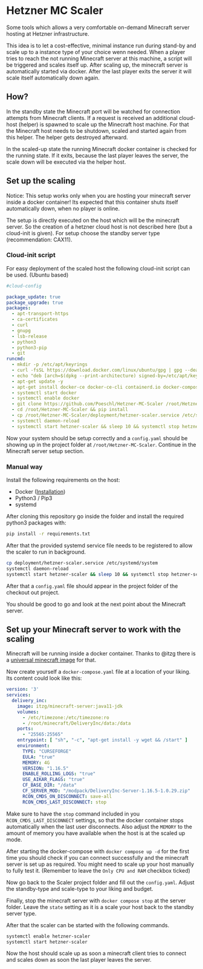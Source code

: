 # Hetzner MC Scaler

Some tools which allows a very comfortable on-demand Minecraft server hosting at Hetzner infrastructure.

This idea is to let a cost-effective, minimal instance run during stand-by and scale up to a instance type of your
choice wenn needed.
When a player tries to reach the not running Minecraft server at this machine, a script will be triggered and scales
itself up.
After scaling up, the minecraft server is automatically started via docker.
After the last player exits the server it will scale itself automatically down again.

## How?

In the standby state the Minecraft port will be watched for connection attempts from Minecraft clients.
If a request is received an additional cloud-host (helper) is spawned to scale up the Minecraft host machine.
For that the Minecraft host needs to be shutdown, scaled and started again from this helper.
The helper gets destroyed afterward.

In the scaled-up state the running Minecraft docker container is checked for the running state.
If it exits, because the last player leaves the server, the scale down will be executed via the helper host.

## Set up the scaling

Notice: This setup works only when you are hosting your minecraft server inside a docker container!
Its expected that this container shuts itself automatically down, when no player is online.

The setup is directly executed on the host which will be the minecraft server.
So the creation of a hetzner cloud host is not described here (but a cloud-init is given).
For setup choose the standby server type (recommendation: CAX11).

### Cloud-init script

For easy deployment of the scaled host the following cloud-init script can be used. (Ubuntu based)

```yaml
#cloud-config

package_update: true
package_upgrade: true
packages:
  - apt-transport-https
  - ca-certificates
  - curl
  - gnupg
  - lsb-release
  - python3
  - python3-pip
  - git
runcmd:
  - mkdir -p /etc/apt/keyrings
  - curl -fsSL https://download.docker.com/linux/ubuntu/gpg | gpg --dearmor -o /etc/apt/keyrings/docker.gpg
  - echo "deb [arch=$(dpkg --print-architecture) signed-by=/etc/apt/keyrings/docker.gpg] https://download.docker.com/linux/ubuntu  $(lsb_release -cs) stable" | tee /etc/apt/sources.list.d/docker.list > /dev/null
  - apt-get update -y
  - apt-get install docker-ce docker-ce-cli containerd.io docker-compose-plugin
  - systemctl start docker
  - systemctl enable docker
  - git clone https://github.com/Poeschl/Hetzner-MC-Scaler /root/Hetzner-MC-Scaler
  - cd /root/Hetzner-MC-Scaler && pip install
  - cp /root/Hetzner-MC-Scaler/deployment/hetzner-scaler.service /etc/systemd/system
  - systemctl daemon-reload
  - systemctl start hetzner-scaler && sleep 10 && systemctl stop hetzner-scaler

```

Now your system should be setup correctly and a `config.yaml` should be showing up in the project folder at
`/root/Hetzner-MC-Scaler`. Continue in the Minecraft server setup section.

### Manual way

Install the following requirements on the host:

* Docker ([Installation](https://docs.docker.com/engine/install/ubuntu/))
* Python3 / Pip3
* systemd

After cloning this repository go inside the folder and install the required python3 packages with:

```bash
pip install -r requirements.txt
```

After that the provided systemd service file needs to be registered to allow the scaler to run in background.

```bash
cp deployment/hetzner-scaler.service /etc/systemd/system
systemctl daemon-reload
systemctl start hetzner-scaler && sleep 10 && systemctl stop hetzner-scaler 
```

After that a `config.yaml` file should appear in the project folder of the checkout out project.

You should be good to go and look at the next point about the Minecraft server.

## Set up your Minecraft server to work with the scaling

Minecraft will be running inside a docker container.
Thanks to @itzg there is a [universal minecraft image](https://github.com/itzg/docker-minecraft-server) for that.

Now create yourself a `docker-compose.yaml` file at a location of your liking.
Its content could look like this:

```yaml
version: '3'
services:
  delivery_inc:
    image: itzg/minecraft-server:java11-jdk
    volumes:
      - /etc/timezone:/etc/timezone:ro
      - /root/minecraft/DeliveryInc/data:/data
    ports:
      - "25565:25565"
    entrypoint: [ "sh", "-c", "apt-get install -y wget && /start" ]
    environment:
      TYPE: "CURSEFORGE"
      EULA: "true"
      MEMORY: 4G
      VERSION: "1.16.5"
      ENABLE_ROLLING_LOGS: "true"
      USE_AIKAR_FLAGS: "true"
      CF_BASE_DIR: "/data"
      CF_SERVER_MOD: "/modpack/DeliveryInc-Server-1.16.5-1.0.29.zip"
      RCON_CMDS_ON_DISCONNECT: save-all
      RCON_CMDS_LAST_DISCONNECT: stop
```

Make sure to have the `stop` command included in you `RCON_CMDS_LAST_DISCONNECT` settings, so that the docker container
stops automatically when the last user disconnects.
Also adjust the `MEMORY` to the amount of memory you have available when the host is at the scaled up mode.

After starting the docker-compose with `docker compose up -d` for the first time you should check if you can connect
successfully and the minecraft server is set up as required.
You might need to scale up your host manually to fully test it. (Remember to leave the `Only CPU and RAM` checkbox
ticked)

Now go back to the Scaler project folder and fill out the `config.yaml`.
Adjust the standby-type and scale-type to your liking and budget.

Finally, stop the minecraft server with `docker compose stop` at the server folder.
Leave the `state` setting as it is a scale your host back to the standby server type.

After that the scaler can be started with the following commands.

```bash
systemctl enable hetzner-scaler
systemctl start hetzner-scaler
```

Now the host should scale up as soon a minecraft client tries to connect and scales down as soon the last player leaves
the server.
